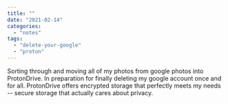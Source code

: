 ```yaml
---
title: ""
date: "2021-02-14"
categories: 
  - "notes"
tags: 
  - "delete-your-google"
  - "proton"
---
```


Sorting through and moving all of my photos from google photos into ProtonDrive. In preparation for finally deleting my google account once and for all. ProtonDrive offers encrypted storage that perfectly meets my needs -- secure storage that actually cares about privacy.
